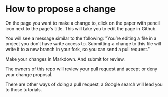# How to propose a change

On the page you want to make a change to, click on the paper with pencil icon next to the page's title. This will take you to edit the page in Github.

You will see a message similar to the following: "You’re editing a file in a project you don’t have write access to. Submitting a change to this file will write it to a new branch in your fork, so you can send a pull request."

Make your changes in Markdown. And submit for review.

The owners of this repo will review your pull request and accept or deny your change proposal.

There are other ways of doing a pull request, a Google search will lead you to those tutorials.